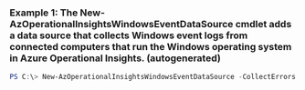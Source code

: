 ### Example 1: The New-AzOperationalInsightsWindowsEventDataSource cmdlet adds a data source that collects Windows event logs from connected computers that run the Windows operating system in Azure Operational Insights. (autogenerated)
```powershell
PS C:\> New-AzOperationalInsightsWindowsEventDataSource -CollectErrors  -CollectWarnings  -EventLogName {EventLogName} -Force  -Name MyStorageInsight -ResourceGroupName $ResourceGroupName -WorkspaceName ContosoWorkspace
```

